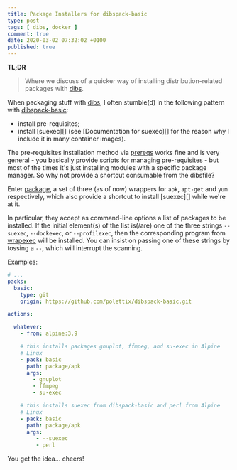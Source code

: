 ```yaml
---
title: Package Installers for dibspack-basic
type: post
tags: [ dibs, docker ]
comment: true
date: 2020-03-02 07:32:02 +0100
published: true
---
```


**TL;DR**

> Where we discuss of a quicker way of installing distribution-related
> packages with [dibs][].

When packaging stuff with [dibs][], I often stumble(d) in the following
pattern with [dibspack-basic][]:

- install pre-requisites;
- install [suexec][] (see [Documentation for suexec][] for the reason
  why I include it in many container images).

The pre-requisites installation method via [prereqs][] works fine and is
very general - you basically provide scripts for managing
pre-requisites - but most of the times it's just installing modules with
a specific package manager. So why not provide a shortcut consumable
from the dibsfile?

Enter [package][], a set of three (as of now) wrappers for `apk`,
`apt-get` and `yum` respectively, which also provide a shortcut to
install [suexec][] while we're at it.

In particular, they accept as command-line options a list of packages to
be installed. If the initial element(s) of the list is(/are) one of the
three strings `--suexec`, `--dockexec`, or `--profilexec`, then the
corresponding program from [wrapexec][] will be installed. You can
insist on passing one of these strings by tossing a `--`, which will
interrupt the scanning.

Examples:

```yaml
# ...
packs:
  basic:
    type: git
    origin: https://github.com/polettix/dibspack-basic.git

actions:

  whatever:
    - from: alpine:3.9

    # this installs packages gnuplot, ffmpeg, and su-exec in Alpine
    # Linux
    - pack: basic
      path: package/apk
      args:
        - gnuplot
        - ffmpeg
        - su-exec

    # this installs suexec from dibspack-basic and perl from Alpine
    # Linux
    - pack: basic
      path: package/apk
      args:
         - --suexec
         - perl
```

You get the idea... cheers!

[dibs]: https://github.com/polettix/dibs
[dibspack-basic]: https://github.com/polettix/dibspack-basic
[dibspack-basic]: https://github.com/polettix/dibspack-basic
[prereqs]: https://github.com/polettix/dibspack-basic#prereqs
[package]: https://github.com/polettix/dibspack-basic/tree/master/package
[wrapexec]: https://github.com/polettix/dibspack-basic/tree/master/wrapexec
